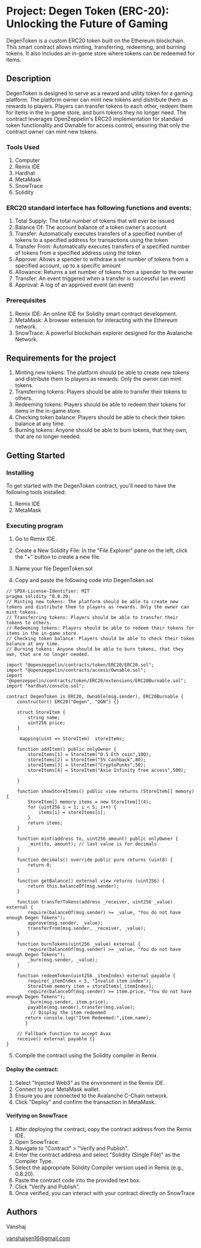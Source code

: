 # Project: Degen Token (ERC-20): Unlocking the Future of Gaming
DegenToken is a custom ERC20 token built on the Ethereum blockchain. This smart contract allows minting, transferring, redeeming, and burning tokens. It also includes an in-game store where tokens can be redeemed for items.

## Description
DegenToken is designed to serve as a reward and utility token for a gaming platform. The platform owner can mint new tokens and distribute them as rewards to players. Players can transfer tokens to each other, redeem them for items in the in-game store, and burn tokens they no longer need. The contract leverages OpenZeppelin's ERC20 implementation for standard token functionality and Ownable for access control, ensuring that only the contract owner can mint new tokens.
### Tools Used
1. Computer
2. Remix IDE
3. Hardhat
4. MetaMask
5. SnowTrace
6. Solidity
### ERC20 standard interface has following functions and events:
1. Total Supply: The total number of tokens that will ever be issued
2. Balance Of: The account balance of a token owner's account
3. Transfer: Automatically executes transfers of a specified number of tokens to a specified address for transactions using the token
4. Transfer From: Automatically executes transfers of a specified number of tokens from a specified address using the token
5. Approve: Allows a spender to withdraw a set number of tokens from a specified account, up to a specific amount
6. Allowance: Returns a set number of tokens from a spender to the owner
7. Transfer: An event triggered when a transfer is successful (an event)
8. Approval: A log of an approved event (an event)

### Prerequisites
1. Remix IDE: An online IDE for Solidity smart contract development.
2. MetaMask: A browser extension for interacting with the Ethereum network.
3. SnowTrace: A powerful blockchain explorer designed for the Avalanche Network.

## Requirements for the project
1. Minting new tokens: The platform should be able to create new tokens and distribute them to players as rewards. Only the owner can mint tokens.
2. Transferring tokens: Players should be able to transfer their tokens to others.
3. Redeeming tokens: Players should be able to redeem their tokens for items in the in-game store.
4. Checking token balance: Players should be able to check their token balance at any time.
5. Burning tokens: Anyone should be able to burn tokens, that they own, that are no longer needed.
   
## Getting Started
### Installing
To get started with the DegenToken contract, you'll need to have the following tools installed:
1. Remix IDE 
2. MetaMask

### Executing program
1. Go to Remix IDE.
2. Create a New Solidity File: In the "File Explorer" pane on the left, click the "+" button to create a new file.
3. Name your file DegenToken.sol
   
4. Copy and paste the following code into DegenToken.sol
```
// SPDX-License-Identifier: MIT
pragma solidity ^0.8.20;
// Minting new tokens: The platform should be able to create new tokens and distribute them to players as rewards. Only the owner can mint tokens.
// Transferring tokens: Players should be able to transfer their tokens to others.
// Redeeming tokens: Players should be able to redeem their tokens for items in the in-game store.
// Checking token balance: Players should be able to check their token balance at any time.
// Burning tokens: Anyone should be able to burn tokens, that they own, that are no longer needed.

import "@openzeppelin/contracts/token/ERC20/ERC20.sol";
import "@openzeppelin/contracts/access/Ownable.sol";
import "@openzeppelin/contracts/token/ERC20/extensions/ERC20Burnable.sol";
import "hardhat/console.sol";

contract DegenToken is ERC20, Ownable(msg.sender), ERC20Burnable {
    constructor() ERC20("Degen", "DGN") {}

    struct StoreItem {
        string name;
        uint256 price;
    }

     mapping(uint => StoreItem)  storeItems;

    function addItem() public onlyOwner {
        storeItems[1] = StoreItem("0.5 Eth coin",100);
        storeItems[2] = StoreItem("5% Cashback",80);
        storeItems[3] = StoreItem("CryptoPunks",50);
        storeItems[4] = StoreItem("Axie Infinity free access",500);

    }

    function showStoreItems() public view returns (StoreItem[] memory) {
        StoreItem[] memory items = new StoreItem[](4);
        for (uint256 i = 1; i < 5; i++) {
            items[i] = storeItems[i];
        }
        return items;
    }

    function mint(address to, uint256 amount) public onlyOwner {
        _mint(to, amount); // last value is for decimals
    }

    function decimals() override public pure returns (uint8) {
        return 0;
    }

    function getBalance() external view returns (uint256) {
        return this.balanceOf(msg.sender);
    }

    function transferTokens(address _receiver, uint256 _value) external {
        require(balanceOf(msg.sender) >= _value, "You do not have enough Degen Tokens");
        approve(msg.sender, _value);
        transferFrom(msg.sender, _receiver, _value);
    }

    function burnTokens(uint256 _value) external {
        require(balanceOf(msg.sender) >= _value, "You do not have enough Degen Tokens");
        _burn(msg.sender, _value);
    }

    function redeemToken(uint256 _itemIndex) external payable {
        require(_itemIndex < 5, "Invalid item index");
        StoreItem memory item = storeItems[_itemIndex];
        require(balanceOf(msg.sender) >= item.price, "You do not have enough Degen Tokens");
        _burn(msg.sender, item.price);
        payable(msg.sender).transfer(msg.value);
         // Display the item redeemed
       return console.log("Item Redeemed:",item.name);
       }

    // Fallback function to accept Avax
    receive() external payable {}
}

```
5. Compile the contract using the Solidity compiler in Remix.

#### Deploy the contract:
1. Select "Injected Web3" as the environment in the Remix IDE.
2. Connect to your MetaMask wallet.
3. Ensure you are connected to the Avalanche C-Chain network.
4. Click "Deploy" and confirm the transaction in MetaMask.
   
#### Verifying on SnowTrace
1. After deploying the contract, copy the contract address from the Remix IDE.
2. Open SnowTrace.
3. Navigate to "Contract" > "Verify and Publish".
4. Enter the contract address and select "Solidity (Single File)" as the Compiler Type.
5. Select the appropriate Solidity Compiler version used in Remix (e.g., 0.8.20).
6. Paste the contract code into the provided text box.
7. Click "Verify and Publish".
8. Once verified, you can interact with your contract directly on SnowTrace

## Authors

Vanshaj

vanshajsen16@gmail.com
